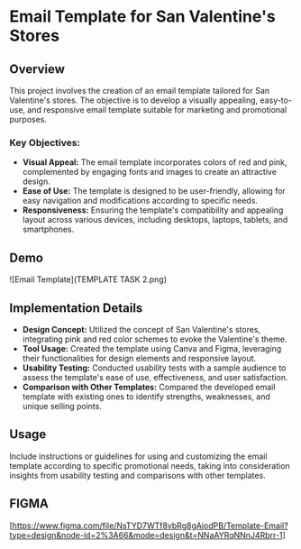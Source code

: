 # Email Template for San Valentine's Stores

## Overview
This project involves the creation of an email template tailored for San Valentine's stores. The objective is to develop a visually appealing, easy-to-use, and responsive email template suitable for marketing and promotional purposes.

### Key Objectives:
- **Visual Appeal:** The email template incorporates colors of red and pink, complemented by engaging fonts and images to create an attractive design.
- **Ease of Use:** The template is designed to be user-friendly, allowing for easy navigation and modifications according to specific needs.
- **Responsiveness:** Ensuring the template's compatibility and appealing layout across various devices, including desktops, laptops, tablets, and smartphones.

## Demo
![Email Template](TEMPLATE TASK 2.png)

## Implementation Details
- **Design Concept:** Utilized the concept of San Valentine's stores, integrating pink and red color schemes to evoke the Valentine's theme.
- **Tool Usage:** Created the template using Canva and Figma, leveraging their functionalities for design elements and responsive layout.
- **Usability Testing:** Conducted usability tests with a sample audience to assess the template's ease of use, effectiveness, and user satisfaction.
- **Comparison with Other Templates:** Compared the developed email template with existing ones to identify strengths, weaknesses, and unique selling points.

## Usage
Include instructions or guidelines for using and customizing the email template according to specific promotional needs, taking into consideration insights from usability testing and comparisons with other templates.

## FIGMA 
[https://www.figma.com/file/NsTYD7WTf8vbRg8gAjodPB/Template-Email?type=design&node-id=2%3A66&mode=design&t=NNaAYRqNNnJ4Rbrr-1]
